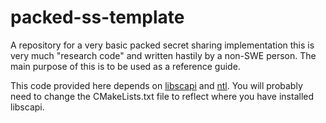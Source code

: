 # packed-ss-template
A repository for a very basic packed secret sharing implementation this is very much "research code" and written hastily by a non-SWE person. The main purpose of this is to be used as a reference guide.

This code provided here depends on [libscapi](https://github.com/cryptobiu/libscapi) and [ntl](https://libntl.org/). You will probably need to change the CMakeLists.txt file to reflect where you have installed libscapi.  
